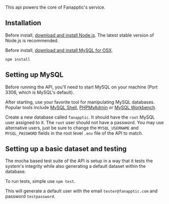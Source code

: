 This api powers the core of Fanapptic's service.

## Installation

Before install, <a href="https://nodejs.org/en/download/">download and install Node.js</a>. The latest stable version of Node.js is recommended.

Before install, <a href="https://dev.mysql.com/doc/refman/5.7/en/osx-installation-pkg.html">download and install MySQL for OSX</a>. 

```
npm install
```

## Setting up MySQL

Before running the API, you'll need to start MySQL on your machine (Port 3306, which is MySQL's default).

After starting, use your favorite tool for manipulating MySQL databases. Popular tools include <a href="https://dev.mysql.com/downloads/shell/">MySQL Shell</a>, <a href="https://www.phpmyadmin.net/">PHPMyAdmin</a> or <a href="https://www.mysql.com/products/workbench/">MySQL Workbench</a>.

Create a new database called `fanapptic`. It should have the `root` MySQL user assigned to it. The `root` user should not have a password. You may use alternative users, just be sure to change the `MYSQL_USERNAME` and `MYSQL_PASSWORD` fields in the root level `.env` file of the API to match.

## Setting up a basic dataset and testing

The mocha based test suite of the API is setup in a way that it tests the system's integrity while also generating a default dataset within the database.

To run tests, simple use `npm test`.

This will generate a default user with the email `tester@fanapptic.com` and password `testpassword`.
